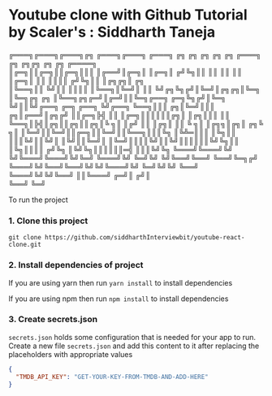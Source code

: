 # Youtube clone with Github Tutorial by Scaler's : Siddharth Taneja
╔═══╗╔═══╗╔═══╗╔╗   ╔═══╗╔═══╗    ╔═══╗   ╔╗ ╔╗ ╔╗    ╔╗      ╔╗           ╔═══╗    ╔╗  ╔╗╔╗           ╔╗ ╔╗      ╔════╗                     
║╔═╗║║╔═╗║║╔═╗║║║   ║╔══╝║╔═╗║    ║╔═╗║  ╔╝╚╗║║ ║║    ║║      ║║           ║╔═╗║    ║║  ║║║║          ╔╝╚╗║║      ║╔╗╔╗║              ╔╗     
║╚══╗║║ ╚╝║║ ║║║║   ║╚══╗║╚═╝║    ║║ ╚╝╔╗╚╗╔╝║╚═╝║╔╗╔╗║╚═╗    ║╚═╗╔╗ ╔╗    ║╚══╗╔╗╔═╝║╔═╝║║╚═╗╔══╗ ╔═╗╚╗╔╝║╚═╗    ╚╝║║╚╝╔══╗ ╔═╗ ╔══╗ ╚╝╔══╗ 
╚══╗║║║ ╔╗║╚═╝║║║ ╔╗║╔══╝║╔╗╔╝    ║║╔═╗╠╣ ║║ ║╔═╗║║║║║║╔╗║    ║╔╗║║║ ║║    ╚══╗║╠╣║╔╗║║╔╗║║╔╗║╚ ╗║ ║╔╝ ║║ ║╔╗║      ║║  ╚ ╗║ ║╔╗╗║╔╗║ ╔╗╚ ╗║ 
║╚═╝║║╚═╝║║╔═╗║║╚═╝║║╚══╗║║║╚╗    ║╚╩═║║║ ║╚╗║║ ║║║╚╝║║╚╝║    ║╚╝║║╚═╝║    ║╚═╝║║║║╚╝║║╚╝║║║║║║╚╝╚╗║║  ║╚╗║║║║     ╔╝╚╗ ║╚╝╚╗║║║║║║═╣ ║║║╚╝╚╗
╚═══╝╚═══╝╚╝ ╚╝╚═══╝╚═══╝╚╝╚═╝    ╚═══╝╚╝ ╚═╝╚╝ ╚╝╚══╝╚══╝    ╚══╝╚═╗╔╝    ╚═══╝╚╝╚══╝╚══╝╚╝╚╝╚═══╝╚╝  ╚═╝╚╝╚╝     ╚══╝ ╚═══╝╚╝╚╝╚══╝ ║║╚═══╝
                                                                  ╔═╝║                                                               ╔╝║     
                                                                  ╚══╝                                                               ╚═╝     
                                                                  

To run the project
### 1. Clone this project
`git clone https://github.com/siddharthInterviewbit/youtube-react-clone.git`

### 2. Install dependencies of project

If you are using yarn then run `yarn install` to install dependencies

If you are using npm then run `npm install` to install dependencies


### 3. Create secrets.json
`secrets.json` holds some configuration that is needed for your app to run. Create a new file `secrets.json` and add this content to it after replacing the placeholders with appropriate values
```json
{
  "TMDB_API_KEY": "GET-YOUR-KEY-FROM-TMDB-AND-ADD-HERE"
}
```
